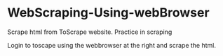 # WebScraping-Using-webBrowser
Scrape html from ToScrape website. Practice in scraping

Login to toscape using the webbrowser at the right and scrape the html. 
